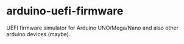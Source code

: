 # arduino-uefi-firmware
UEFI firmware simulator for Arduino UNO/Mega/Nano and also other arduino devices (maybe).

